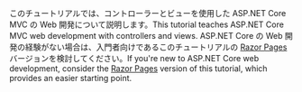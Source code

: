 <span data-ttu-id="84aa3-101">このチュートリアルでは、コントローラーとビューを使用した ASP.NET Core MVC の Web 開発について説明します。</span><span class="sxs-lookup"><span data-stu-id="84aa3-101">This tutorial teaches ASP.NET Core MVC web development with controllers and views.</span></span> <span data-ttu-id="84aa3-102">ASP.NET Core の Web 開発の経験がない場合は、入門者向けであるこのチュートリアルの [Razor Pages](xref:tutorials/razor-pages/razor-pages-start) バージョンを検討してください。</span><span class="sxs-lookup"><span data-stu-id="84aa3-102">If you're new to ASP.NET Core web development, consider the [Razor Pages](xref:tutorials/razor-pages/razor-pages-start) version of this tutorial, which provides an easier starting point.</span></span>
